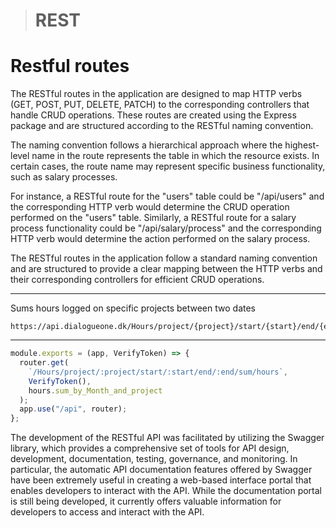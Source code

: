 > # REST

# Restful routes

The RESTful routes in the application are designed to map HTTP verbs (GET, POST, PUT, DELETE, PATCH) to the corresponding controllers that handle CRUD operations. These routes are created using the Express package and are structured according to the RESTful naming convention.

The naming convention follows a hierarchical approach where the highest-level name in the route represents the table in which the resource exists. In certain cases, the route name may represent specific business functionality, such as salary processes.

For instance, a RESTful route for the "users" table could be "/api/users" and the corresponding HTTP verb would determine the CRUD operation performed on the "users" table. Similarly, a RESTful route for a salary process functionality could be "/api/salary/process" and the corresponding HTTP verb would determine the action performed on the salary process.

The RESTful routes in the application follow a standard naming convention and are structured to provide a clear mapping between the HTTP verbs and their corresponding controllers for efficient CRUD operations.

<hr>
Sums hours logged on specific projects between two dates <br>

```crud
https://api.dialogueone.dk/Hours/project/{project}/start/{start}/end/{end}/sum/hours
```

<hr>

```js
module.exports = (app, VerifyToken) => {
  router.get(
    `/Hours/project/:project/start/:start/end/:end/sum/hours`,
    VerifyToken(),
    hours.sum_by_Month_and_project
  );
  app.use("/api", router);
};
```

The development of the RESTful API was facilitated by utilizing the Swagger library, which provides a comprehensive set of tools for API design, development, documentation, testing, governance, and monitoring. In particular, the automatic API documentation features offered by Swagger have been extremely useful in creating a web-based interface portal that enables developers to interact with the API. While the documentation portal is still being developed, it currently offers valuable information for developers to access and interact with the API.
